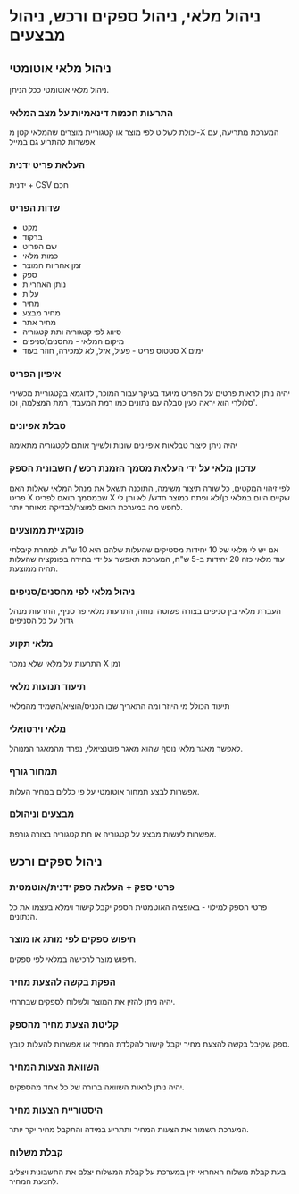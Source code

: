 # ניהול מלאי, ניהול ספקים ורכש, ניהול מבצעים

## ניהול מלאי אוטומטי
ניהול מלאי אוטומטי ככל הניתן.

### התרעות חכמות דינאמיות על מצב המלאי
יכולת לשלוט לפי מוצר או קטגוריית מוצרים שהמלאי קטן מ-X המערכת מתריעה, עם אפשרות להתריע גם במייל

### העלאת פריט ידנית
ידנית + CSV חכם

### שדות הפריט
- מקט
- ברקוד
- שם הפריט
- כמות מלאי
- זמן אחריות המוצר
- ספק
- נותן האחריות
- עלות
- מחיר
- מחיר מבצע
- מחיר אתר
- סיווג לפי קטגוריה ותת קטגוריה
- מיקום המלאי - מחסנים/סניפים
- סטטוס פריט - פעיל, אזל, לא למכירה, חוזר בעוד X ימים

### איפיון הפריט
יהיה ניתן לראות פרטים על הפריט מיועד בעיקר עבור המוכר, לדוגמא בקטגוריית מכשירי סלולרי הוא יראה כעין טבלה עם נתונים כמו רמת המעבד, רמת המצלמה, וכו'.

### טבלת אפיונים
יהיה ניתן ליצור טבלאות איפיונים שונות ולשייך אותם לקטגוריה מתאימה

### עדכון מלאי על ידי העלאת מסמך הזמנת רכש / חשבונית הספק
לפי זיהוי המקטים, כל שורה תיצור משימה, התוכנה תשאל את מנהל המלאי שאלות האם פריט X שבמסמך תואם לפריט X שקיים היום במלאי כן/לא ופתח כמוצר חדש/ לא ותן לי לחפש מה במערכת תואם למוצר/לבדיקה מאוחר יותר.

### פונקציית ממוצעים
אם יש לי מלאי של 10 יחידות מסטיקים שהעלות שלהם היא 10 ש"ח. למחרת קיבלתי עוד מלאי כזה 20 יחידות ב-5 ש"ח, המערכת תאפשר על ידי בחירה בפונקציה שהעלות תהיה ממוצעת.

### ניהול מלאי לפי מחסנים/סניפים
העברת מלאי בין סניפים בצורה פשוטה ונוחה, התרעות מלאי פר סניף, התרעות מנהל גדול על כל הסניפים

### מלאי תקוע
התרעות על מלאי שלא נמכר X זמן

### תיעוד תנועות מלאי
תיעוד הכולל מי היוזר ומה התאריך שבו הכניס/הוציא/השמיד מהמלאי

### מלאי וירטואלי
לאפשר מאגר מלאי נוסף שהוא מאגר פוטנציאלי, נפרד מהמאגר המנוהל.

### תמחור גורף
אפשרות לבצע תמחור אוטומטי על פי כללים במחיר העלות.

### מבצעים וניהולם
אפשרות לעשות מבצע על קטגוריה או תת קטגוריה בצורה גורפת.

## ניהול ספקים ורכש

### פרטי ספק + העלאת ספק ידנית/אוטמטית
פרטי הספק למילוי - באופציה האוטמטית הספק יקבל קישור וימלא בעצמו את כל הנתונים.

### חיפוש ספקים לפי מותג או מוצר
חיפוש מוצר לרכישה במלאי לפי ספקים.

### הפקת בקשה להצעת מחיר
יהיה ניתן להזין את המוצר ולשלוח לספקים שבחרתי.

### קליטת הצעת מחיר מהספק
ספק שקיבל בקשה להצעת מחיר יקבל קישור להקלדת המחיר או אפשרות להעלות קובץ.

### השוואת הצעות המחיר
יהיה ניתן לראות השוואה ברורה של כל אחד מהספקים.

### היסטוריית הצעות מחיר
המערכת תשמור את הצעות המחיר ותתריע במידה והתקבל מחיר יקר יותר.

### קבלת משלוח
בעת קבלת משלוח האחראי יזין במערכת על קבלת המשלוח יצלם את החשבונית ויצליב להצעת המחיר.
